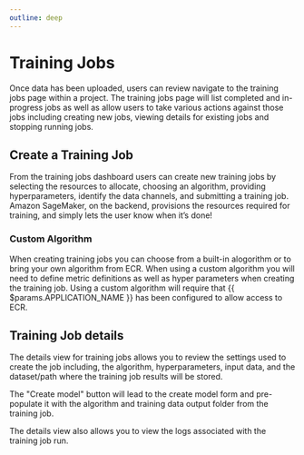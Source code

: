 ```yaml
---
outline: deep
---
```


# Training Jobs
Once data has been uploaded, users can review navigate to the training jobs page within a project.
The training jobs page will list completed and in-progress jobs as well as allow users to take various
actions against those jobs including creating new jobs, viewing details for existing jobs and stopping
running jobs.

## Create a Training Job
From the training jobs dashboard users can create new training jobs by selecting the resources to allocate,
choosing an algorithm, providing hyperparameters, identify the data channels, and submitting a training
job. Amazon SageMaker, on the backend, provisions the resources required for training, and
simply lets the user know when it’s done!

### Custom Algorithm
When creating training jobs you can choose from a built-in alogorithm or to bring your own algorithm from ECR. When
using a custom algorithm you will need to define metric definitions as well as hyper parameters when creating the
training job. Using a custom algorithm will require that {{ $params.APPLICATION_NAME }} has been configured to allow access to ECR.

## Training Job details
The details view for training jobs allows you to review the settings used to create the job including,
the algorithm, hyperparameters, input data, and the dataset/path where the training job results will
be stored.

The "Create model" button will lead to the create model form and pre-populate it
with the algorithm and training data output folder from the training job.

The details view also allows you to view the logs associated with the training job run.

